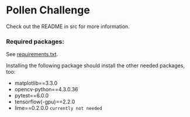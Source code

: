 # Pollen Challenge

Check out the README in src for more information.

### Required packages:
See [requirements.txt](requirements.txt).

Installing the following package should install the other needed packages, too:
- matplotlib==3.3.0
- opencv-python==4.3.0.36
- pytest==6.0.0
- tensorflow(-gpu)==2.2.0
- lime==0.2.0.0 ```currently not needed```